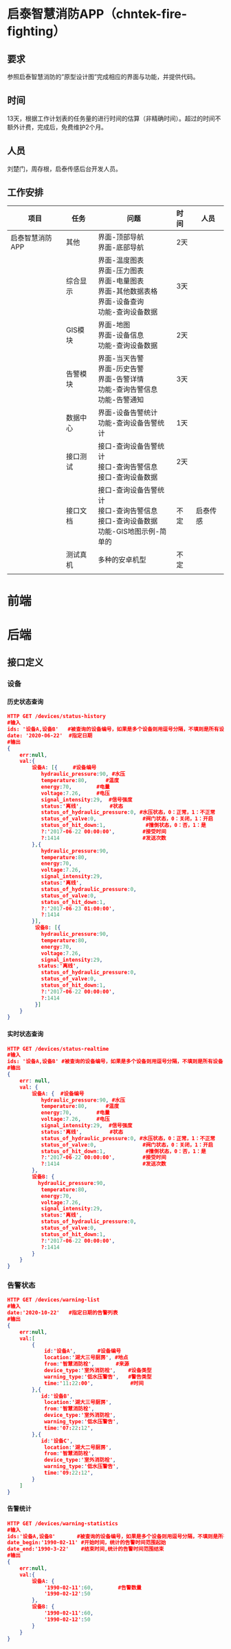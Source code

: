 # 启泰智慧消防APP（chntek-fire-fighting）

## 要求

参照启泰智慧消防的”原型设计图”完成相应的界面与功能，并提供代码。

## 时间

13天，根据工作计划表的任务量的进行时间的估算（非精确时间）。超过的时间不额外计费，完成后，免费维护2个月。

## 人员

刘楚门，周存根，启泰传感后台开发人员。

## 工作安排

| 项目            | 任务     | 问题                                                         | 时间 | 人员     |
| --------------- | -------- | ------------------------------------------------------------ | :--- | -------- |
| 启泰智慧消防APP | 其他     | 界面-顶部导航  <br />界面-底部导航                           | 2天  |          |
|                 | 综合显示 | 界面-温度图表  <br />界面-压力图表  <br />界面-电量图表  <br />界面-其他数据表格  <br />界面-设备查询  <br />功能-查询设备数据 | 3天  |          |
|                 | GIS模块  | 界面-地图<br />界面-设备信息<br />功能-查询设备数据          | 2天  |          |
|                 | 告警模块 | 界面-当天告警  <br />界面-历史告警  <br />界面-告警详情  <br />功能-查询告警信息  <br />功能-告警通知 | 3天  |          |
|                 | 数据中心 | 界面-设备告警统计  <br />功能-查询设备告警统计               | 1天  |          |
|                 | 接口测试 | 接口-查询设备告警统计  <br />接口-查询告警信息  <br />接口-查询设备数据 | 2天  |          |
|                 | 接口文档 | 接口-查询设备告警统计  <br />接口-查询告警信息  <br />接口-查询设备数据  <br />功能-GIS地图示例-简单的 | 不定 | 启泰传感 |
|                 | 测试真机 | 多种的安卓机型                                               | 不定 |          |
|                 |          |                                                              |      |          |

#  前端

# 后端

## 接口定义

### 设备

#### 历史状态查询

```json
HTTP GET /devices/status-history
#输入
ids: '设备A,设备B' 	 #被查询的设备编号，如果是多个设备则用逗号分隔，不填则是所有设备
date: '2020-06-22'	#指定日期
#输出
{
	err:null,
    val:{
        设备A: [{		#设备编号
           hydraulic_pressure:90, #水压
           temperature:80,		#温度
           energy:70,    	 #电量
           voltage:7.26,     #电压
           signal_intensity:29,  #信号强度
           status:'离线',       	#状态
           status_of_hydraulic_pressure:0, #水压状态，0：正常，1：不正常
           status_of_valve:0,				#阀门状态，0：关闭，1：开启
           status_of_hit_down:1,			 #撞倒状态，0：否，1：是
           ?:'2017-06-22 00:00:00',	 		#接受时间
           ?:1414							#发送次数
		},{		
           hydraulic_pressure:90, 
           temperature:80,		
           energy:70,    	 
           voltage:7.26,     
           signal_intensity:29,  
           status:'离线',       	
           status_of_hydraulic_pressure:0, 
           status_of_valve:0,				
           status_of_hit_down:1,			
           ?:'2017-06-23 01:00:00',			
           ?:1414							
		}],
       	 设备B: [{
           hydraulic_pressure:90, 
           temperature:80,		
           energy:70,    	 
           voltage:7.26,     
           signal_intensity:29,  
		  status:'离线',       	
           status_of_hydraulic_pressure:0, 
           status_of_valve:0,		
           status_of_hit_down:1,			 
           ?:'2017-06-22 00:00:00',				
           ?:1414							
         }]
    }
}
```

#### 实时状态查询

```json
HTTP GET /devices/status-realtime
#输入
ids: '设备A,设备B' #被查询的设备编号，如果是多个设备则用逗号分隔，不填则是所有设备
#输出
{
    err: null,
    val: { 
        设备A: {	#设备编号
           hydraulic_pressure:90, #水压
           temperature:80,		#温度
           energy:70,    	 #电量
           voltage:7.26,     #电压
           signal_intensity:29,  #信号强度
           status:'离线',       	#状态
           status_of_hydraulic_pressure:0, #水压状态，0：正常，1：不正常
           status_of_valve:0,				#阀门状态，0：关闭，1：开启
           status_of_hit_down:1,			 #撞倒状态，0：否，1：是
           ?:'2017-06-22 00:00:00',	 		#接受时间
           ?:1414							#发送次数
        },
        设备B: {
		  hydraulic_pressure:90, 
           temperature:80,		
           energy:70,    	 
           voltage:7.26,     
           signal_intensity:29,  
           status:'离线',       	
           status_of_hydraulic_pressure:0, 
           status_of_valve:0,		
           status_of_hit_down:1,			 
           ?:'2017-06-22 00:00:00',				
           ?:1414		
        }
	}
}
```

### 告警状态

```json
HTTP GET /devices/warning-list
#输入
date:'2020-10-22' 	#指定日期的告警列表
#输出
{
    err:null,
    val:[
        {
            id:'设备A',		#设备编号
            location:'湖大三号厨房', #地点
            from:'智慧消防栓',		#来源
            device_type:'室外消防栓',	#设备类型
            warning_type:'低水压警告',	#警告类型
            time:'11:22:00',			#时间
        },{
		   id:'设备B',
            location:'湖大三号厨房',
            from:'智慧消防栓',
            device_type:'室外消防栓',
            warning_type:'低水压警告',
            time:'07:22:12',
        },{
		   id:'设备C',				
            location:'湖大二号厨房',
            from:'智慧消防栓',
            device_type:'室外消防栓',
            warning_type:'低水压警告',
            time:'09:22:12',
        }
    ]
}
```

#### 告警统计

```json
HTTP GET /devices/warning-statistics
#输入
ids:'设备A,设备B'		#被查询的设备编号，如果是多个设备则用逗号分隔，不填则是所有设备
date_begin:'1990-02-11'	#开始时间，统计的告警时间范围起始
date_end:'1990-3-22'	#结束时间,统计的告警时间范围结束
#输出
{
    err:null,
    val:{
        设备A: {
            '1990-02-11':60,		#告警数量
            '1990-02-12':50
        },
        设备B: {
            '1990-02-11':60,
            '1990-02-12':50
        }
    }
}
```

